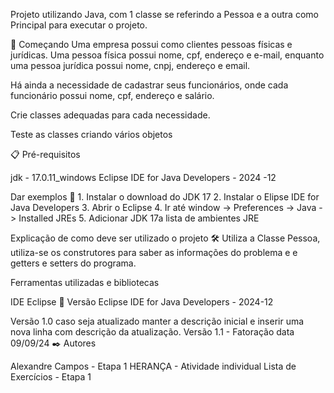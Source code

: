 Projeto utilizando Java, com 1 classe se referindo a Pessoa e a outra como Principal para executar o projeto.

🚀 Começando Uma empresa possui como clientes pessoas físicas e jurídicas. Uma pessoa física possui nome, cpf, endereço e e-mail, enquanto uma pessoa jurídica possui nome, cnpj, endereço e email.

Há ainda a necessidade de cadastrar seus funcionários, onde cada funcionário possui nome, cpf, endereço e salário.

Crie classes adequadas para cada necessidade.

Teste as classes criando vários objetos

📋 Pré-requisitos

jdk - 17.0.11_windows Eclipse IDE for Java Developers - 2024 -12


Dar exemplos 🔧 1. Instalar o download do JDK 17 2. Instalar o Elipse IDE for Java Developers 3. Abrir o Eclipse 4. Ir até window -> Preferences -> Java -> Installed JREs 5. Adicionar JDK 17a lista de ambientes JRE

Explicação de como deve ser utilizado o projeto 🛠️ Utiliza a Classe Pessoa, utiliza-se os construtores para saber as informações do problema e e getters e setters do programa.

Ferramentas utilizadas e bibliotecas

IDE Eclipse 📌 Versão Eclipse IDE for Java Developers - 2024-12

Versão 1.0 caso seja atualizado manter a descrição inicial e inserir uma nova linha com descrição da atualização. Versão 1.1 - Fatoração data 09/09/24 ✒️ Autores

Alexandre Campos - Etapa 1 HERANÇA - Atividade individual Lista de Exercícios - Etapa 1

